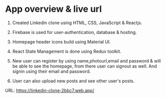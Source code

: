 # App overview & live url

1. Created Linkedin clone using HTML, CSS, JavaScript & Reactjs.

2. Firebase is used for user-authentication, database & hosting.

3. Homepage header icons build using Material UI.

4. React State Management is done using Redux toolkit.

5. New user can register by using name,photourl,email and password & will be able to see the homepage, from there user can signout as well. And signin using their email and password.

6. User can also upload new posts and see other user's posts.

URL: https://linkedin-clone-2bbc7.web.app/
